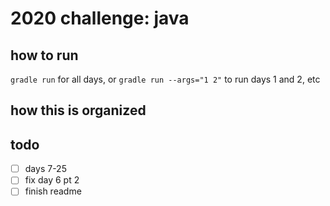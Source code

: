 # 2020 challenge: java

## how to run
`gradle run` for all days,
or `gradle run --args="1 2"` to run days 1 and 2, etc

## how this is organized

## todo
- [ ] days 7-25
- [ ] fix day 6 pt 2
- [ ] finish readme
